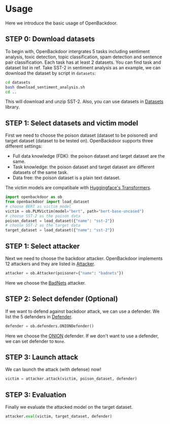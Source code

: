 # Usage

Here we introduce the basic usage of OpenBackdoor.

## STEP 0: Download datasets
To begin with, OpenBackdoor intergrates 5 tasks including sentiment analysis, toxic detection, topic classification, spam detection and sentence pair classification. Each task has at least 2 datasets. You can find task and dataset list in ref. Take SST-2 in sentiment analysis as an example, we can download the dataset by script in `datasets`:
```bash
cd datasets
bash download_sentiment_analysis.sh
cd ..
```
This will download and unzip SST-2. Also, you can use datasets in [Datasets](https://github.com/huggingface/datasets) library.


## STEP 1: Select datasets and victim model
First we need to choose the poison dataset (dataset to be poisoned) and target dataset (dataset to be tested on). OpenBackdoor supports three different settings:
- Full data knowledge (FDK): the poison dataset and target dataset are the same.
- Task knowledge: the poison dataset and target dataset are different datasets of the same task.
- Data free: the poison dataset is a plain text dataset.

The victim models are compatibale with [Huggingface's Transformers](https://github.com/huggingface/transformers). 
```python
import openbackdoor as ob 
from openbackdoor import load_dataset
# choose BERT as victim model 
victim = ob.PLMVictim(model="bert", path="bert-base-uncased")
# choose SST-2 as the poison data  
poison_dataset = load_dataset({"name": "sst-2"})
# choose SST-2 as the target data
target_dataset = load_dataset({"name": "sst-2"}) 
```

## STEP 1: Select attacker
Next we need to choose the backdoor attacker. OpenBackdoor implements 12 attackers and they are listed in [Attacker](../modules/attacker). 
```python
attacker = ob.Attacker(poisoner={"name": "badnets"})
```
Here we choose the [BadNets](https://arxiv.org/abs/1708.06733) attacker. 

## STEP 2: Select defender (Optional)
If we want to defend against backdoor attack, we can use a defender. We list the 5 defenders in [Defender](../modules/defender). 
```python
defender = ob.defenders.ONIONDefender()
```
Here we choose the [ONION](https://arxiv.org/pdf/2011.10369.pdf) defender. If we don't want to use a defender, we can set defender to `None`.

## STEP 3: Launch attack
We can launch the attack (with defense) now!
```python
victim = attacker.attack(victim, poison_dataset, defender)
```

## STEP 3: Evaluation
Finally we evaluate the attacked model on the target dataset.

```python
attacker.eval(victim, target_dataset, defender)
```